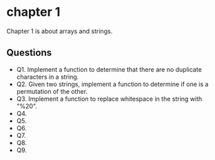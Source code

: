 # chapter 1
Chapter 1 is about arrays and strings.

## Questions
* Q1. Implement a function to determine that there are no duplicate characters in a string. 
* Q2. Given two strings, implement a function to determine if one is a permutation of the other.
* Q3. Implement a function to replace whitespace in the string with "%20".
* Q4.
* Q5.
* Q6.
* Q7.
* Q8.
* Q9.
